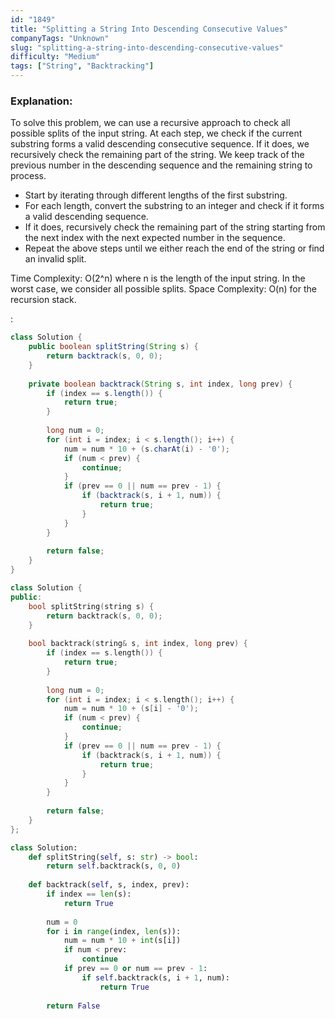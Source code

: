```yaml
---
id: "1849"
title: "Splitting a String Into Descending Consecutive Values"
companyTags: "Unknown"
slug: "splitting-a-string-into-descending-consecutive-values"
difficulty: "Medium"
tags: ["String", "Backtracking"]
---
```


### Explanation:
To solve this problem, we can use a recursive approach to check all possible splits of the input string. At each step, we check if the current substring forms a valid descending consecutive sequence. If it does, we recursively check the remaining part of the string. We keep track of the previous number in the descending sequence and the remaining string to process.

- Start by iterating through different lengths of the first substring.
- For each length, convert the substring to an integer and check if it forms a valid descending sequence.
- If it does, recursively check the remaining part of the string starting from the next index with the next expected number in the sequence.
- Repeat the above steps until we either reach the end of the string or find an invalid split.

Time Complexity: O(2^n) where n is the length of the input string. In the worst case, we consider all possible splits.
Space Complexity: O(n) for the recursion stack.

:

```java
class Solution {
    public boolean splitString(String s) {
        return backtrack(s, 0, 0);
    }
    
    private boolean backtrack(String s, int index, long prev) {
        if (index == s.length()) {
            return true;
        }
        
        long num = 0;
        for (int i = index; i < s.length(); i++) {
            num = num * 10 + (s.charAt(i) - '0');
            if (num < prev) {
                continue;
            }
            if (prev == 0 || num == prev - 1) {
                if (backtrack(s, i + 1, num)) {
                    return true;
                }
            }
        }
        
        return false;
    }
}
```

```cpp
class Solution {
public:
    bool splitString(string s) {
        return backtrack(s, 0, 0);
    }
    
    bool backtrack(string& s, int index, long prev) {
        if (index == s.length()) {
            return true;
        }
        
        long num = 0;
        for (int i = index; i < s.length(); i++) {
            num = num * 10 + (s[i] - '0');
            if (num < prev) {
                continue;
            }
            if (prev == 0 || num == prev - 1) {
                if (backtrack(s, i + 1, num)) {
                    return true;
                }
            }
        }
        
        return false;
    }
};
```

```python
class Solution:
    def splitString(self, s: str) -> bool:
        return self.backtrack(s, 0, 0)
    
    def backtrack(self, s, index, prev):
        if index == len(s):
            return True
        
        num = 0
        for i in range(index, len(s)):
            num = num * 10 + int(s[i])
            if num < prev:
                continue
            if prev == 0 or num == prev - 1:
                if self.backtrack(s, i + 1, num):
                    return True
        
        return False
```